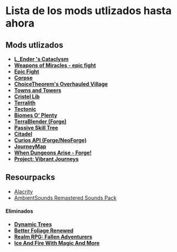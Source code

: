 # Lista de los mods utlizados hasta ahora

## Mods utlizados

- [**L_Ender 's Cataclysm**](https://www.curseforge.com/minecraft/mc-mods/lendercataclysm)
- [**Weapons of Miracles - epic fight**](https://www.curseforge.com/minecraft/mc-mods/weapons-of-miracles-epicfight)
- [**Epic Fight**](https://www.curseforge.com/minecraft/mc-mods/epic-fight-mod)
- [**Corpse**](https://www.curseforge.com/minecraft/mc-mods/corpse)
- [**ChoiceTheorem's Overhauled Village**](https://www.curseforge.com/minecraft/mc-mods/choicetheorems-overhauled-village)
- [**Towns and Towers**](https://www.curseforge.com/minecraft/mc-mods/towns-and-towers)
- [**Cristel Lib**](https://www.curseforge.com/minecraft/mc-mods/cristel-lib)
- [**Terralith**](https://www.curseforge.com/minecraft/mc-mods/terralith)
- [**Tectonic**](https://www.curseforge.com/minecraft/mc-mods/tectonic)
- [**Biomes O' Plenty**](https://www.curseforge.com/minecraft/mc-mods/biomes-o-plenty)
- [**TerraBlender (Forge)**](https://www.curseforge.com/minecraft/mc-mods/terrablender)
- [**Passive Skill Tree**](https://www.curseforge.com/minecraft/mc-mods/passive-skill-tree)
- [**Citadel**](https://www.curseforge.com/minecraft/mc-mods/citadel)
- [**Curios API (Forge/NeoForge)**](https://www.curseforge.com/minecraft/mc-mods/curios)
- [**JourneyMap**](https://www.curseforge.com/minecraft/mc-mods/journeymap)
- [**When Dungeons Arise - Forge!**](https://www.curseforge.com/minecraft/mc-mods/when-dungeons-arise)
- [**Project: Vibrant Journeys**](https://www.curseforge.com/minecraft/mc-mods/project-vibrant-journeys)

## Resourpacks

<ul>
<li><a href="https://www.curseforge.com/minecraft/texture-packs/alacrity/files/5051841" target="_blank">Alacrity</a></li>
<li><a href="https://www.curseforge.com/minecraft/texture-packs/ambientsounds-remastered-sounds-pack" target="_blank">AmbientSounds Remastered Sounds Pack</a></li>
</ul>

#### Eliminados

- [**Dynamic Trees**](https://www.curseforge.com/minecraft/mc-mods/dynamictrees)
- [**Better Foliage Renewed**](https://www.curseforge.com/minecraft/mc-mods/better-foliage-renewed)
- [**Realm RPG: Fallen Adventurers**](https://www.curseforge.com/minecraft/mc-mods/realm-rpg-fallen-adventurers)
- [**Ice And Fire With Magic And More**](https://www.curseforge.com/minecraft/modpacks/ice-and-fire-modpack-and-more)
